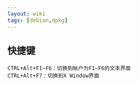 ```yaml
---
layout: wiki
tags: [debian,dpkg]
---
```



## 快捷键

```
CTRL+Alt+F1~F6：切换到帐户为F1~F6的文本界面
CTRL+Alt+F7：切换到X Window界面
```
